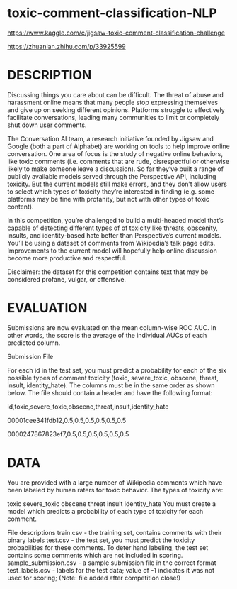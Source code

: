 # toxic-comment-classification-NLP

https://www.kaggle.com/c/jigsaw-toxic-comment-classification-challenge

https://zhuanlan.zhihu.com/p/33925599

# DESCRIPTION

Discussing things you care about can be difficult. The threat of abuse and harassment online means that many people stop expressing themselves and give up on seeking different opinions. Platforms struggle to effectively facilitate conversations, leading many communities to limit or completely shut down user comments.

The Conversation AI team, a research initiative founded by Jigsaw and Google (both a part of Alphabet) are working on tools to help improve online conversation. One area of focus is the study of negative online behaviors, like toxic comments (i.e. comments that are rude, disrespectful or otherwise likely to make someone leave a discussion). So far they’ve built a range of publicly available models served through the Perspective API, including toxicity. But the current models still make errors, and they don’t allow users to select which types of toxicity they’re interested in finding (e.g. some platforms may be fine with profanity, but not with other types of toxic content).

In this competition, you’re challenged to build a multi-headed model that’s capable of detecting different types of of toxicity like threats, obscenity, insults, and identity-based hate better than Perspective’s current models. You’ll be using a dataset of comments from Wikipedia’s talk page edits. Improvements to the current model will hopefully help online discussion become more productive and respectful.

Disclaimer: the dataset for this competition contains text that may be considered profane, vulgar, or offensive.

# EVALUATION

Submissions are now evaluated on the mean column-wise ROC AUC. In other words, the score is the average of the individual AUCs of each predicted column.

Submission File

For each id in the test set, you must predict a probability for each of the six possible types of comment toxicity (toxic, severe_toxic, obscene, threat, insult, identity_hate). The columns must be in the same order as shown below. The file should contain a header and have the following format:

id,toxic,severe_toxic,obscene,threat,insult,identity_hate

00001cee341fdb12,0.5,0.5,0.5,0.5,0.5,0.5

0000247867823ef7,0.5,0.5,0.5,0.5,0.5,0.5


# DATA
You are provided with a large number of Wikipedia comments which have been labeled by human raters for toxic behavior. The types of toxicity are:

toxic
severe_toxic
obscene
threat
insult
identity_hate
You must create a model which predicts a probability of each type of toxicity for each comment.

File descriptions
train.csv - the training set, contains comments with their binary labels
test.csv - the test set, you must predict the toxicity probabilities for these comments. To deter hand labeling, the test set contains some comments which are not included in scoring.
sample_submission.csv - a sample submission file in the correct format
test_labels.csv - labels for the test data; value of -1 indicates it was not used for scoring; (Note: file added after competition close!)
